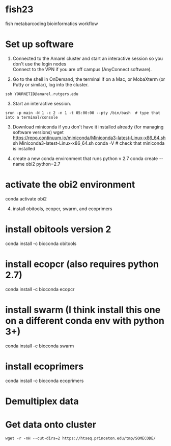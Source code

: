 # fish23
fish metabarcoding bioinformatics workflow

# Set up software

1. Connected to the Amarel cluster and start an interactive session so you don't use the login nodes  
Connect to the VPN if you are off campus (AnyConnect software).

2. Go to the shell in OnDemand, the terminal if on a Mac, or MobaXterm (or Putty or similar), log into the cluster.

```
ssh YOURNETID@amarel.rutgers.edu
```
3. Start an interactive session.
```
srun -p main -N 1 -c 2 -n 1 -t 05:00:00 --pty /bin/bash  # type that into a terminal/console
```

3. Download miniconda if you don't have it installed already (for managing software versions)
wget https://repo.continuum.io/miniconda/Miniconda3-latest-Linux-x86_64.sh
sh Miniconda3-latest-Linux-x86_64.sh
conda -V # check that miniconda is installed

4. create a new conda environment that runs python v 2.7
conda create --name obi2 python=2.7
# activate the obi2 environment
conda activate obi2

4. install obitools, ecopcr, swarm, and ecoprimers
# install obitools version 2
conda install -c bioconda obitools
# install ecopcr (also requires python 2.7)
conda install -c bioconda ecopcr
# install swarm (I think install this one on a different conda env with python 3+)
conda install -c bioconda swarm
# install ecoprimers
conda install -c bioconda ecoprimers

# Demultiplex data


# Get data onto cluster
```
wget -r -nH --cut-dirs=2 https://htseq.princeton.edu/tmp/SOMECODE/
```

# 
